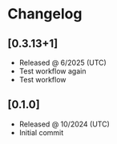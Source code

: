 # Changelog

## [0.3.13+1]

- Released @ 6/2025 (UTC)
- Test workflow again
- Test workflow

## [0.1.0]

- Released @ 10/2024 (UTC)
- Initial commit

